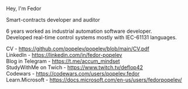 Hey, I'm Fedor

Smart-contracts developer and auditor

6 years worked as industrial automation software developer.  
Developed real-time control systems mostly with IEC-61131 languages.

CV - https://github.com/popelev/popelev/blob/main/CV.pdf  
LinkedIn - https://linkedin.com/in/fedor-popelev  
Blog in Telegram - https://t.me/accum_mindset  
StudyWithMe on Twich - https://www.twitch.tv/deflop42  
Codewars - https://codewars.com/users/popelev.fedor  
Learn.Microsoft - https://docs.microsoft.com/en-us/users/fedorpopelev/  


